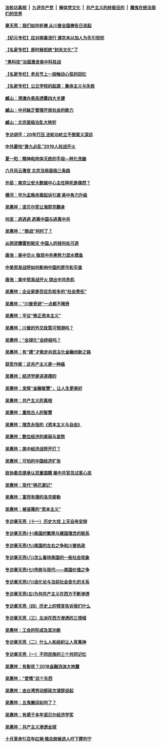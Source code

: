####  [法轮功真相](../../../../basic/blob/master/README.md?t=07030902) &nbsp;|&nbsp; [九评共产党](../../../../9ping.md/blob/master/README.md?t=07030902) &nbsp;|&nbsp; [解体党文化](../../../../jtdwh.md/blob/master/README.md?t=07030902)  &nbsp;|&nbsp; [共产主义的终极目的](../../../../gczydzjmd.md/blob/master/README.md?t=07030902) &nbsp;|&nbsp; [魔鬼在统治我们的世界](../../../../mgztzwmdsj.md/blob/master/README.md?t=07030902) 

#### [章天亮：我们如何祈祷 从川普全国祷告日说起](../pages/nsc423/n11944627.md?t=07030902) 

#### [【纪元专栏】应对病毒流行 渥京未以加人为先引担忧](../pages/nsc423/n11875714.md?t=07030902) 

#### [【名家专栏】是时候拒绝“封杀文化”了](../pages/nsc423/n11814093.md?t=07030902) 

#### [“黑科技”治国激发美中科技战](../pages/nsc423/n11638056.md?t=07030902) 

#### [【名家专栏】老兵节上一段触动心弦的回忆](../pages/nsc423/n11646016.md?t=07030902) 

#### [【名家专栏】公立学校的起源：集体主义与失败](../pages/nsc423/n11601833.md?t=07030902) 

#### [臧山：港澳办表态透露四大关键](../pages/nsc423/n11421628.md?t=07030902) 

#### [臧山：中共缺乏管理开放社会的能力](../pages/nsc423/n11407457.md?t=07030902) 

#### [臧山：北京面临治乱大转折](../pages/nsc423/n11406895.md?t=07030902) 

#### [专访胡平：20年打压 法轮功屹立不倒意义深远](../pages/nsc423/n11398800.md?t=07030902) 

#### [中共最怕“逢九必乱”2019人权战开火](../pages/nsc423/n11385248.md?t=07030902) 

#### [夏一阳：精神和肉体灭绝的手段—转化洗脑](../pages/nsc423/n11368250.md?t=07030902) 

#### [六月风云激变 北京当局面临三条路](../pages/nsc423/n11313668.md?t=07030902) 

#### [许茹：南京公安大数据中心主任猝死是偶然？](../pages/nsc423/n11064744.md?t=07030902) 

#### [横河：华为孟晚舟案起诉引渡 美中角力升级](../pages/nsc423/n11027230.md?t=07030902) 

#### [吴惠林：诺贝尔奖让海耶克翻身](../pages/nsc423/n10890049.md?t=07030902) 

#### [何坚：逃逃逃 逃离中国与逃离中共](../pages/nsc423/n10592891.md?t=07030902) 

#### [吴惠林：“商战”何时了？](../pages/nsc423/n10573558.md?t=07030902) 

#### [从网贷爆雷到股灾 中国人的钱何处可逃](../pages/nsc423/n10572800.md?t=07030902) 

#### [唐浩：美中交火 隐现中共黑势力混水摸鱼](../pages/nsc423/n10544040.md?t=07030902) 

#### [中美贸易战将如何影响中国的房市和币值](../pages/nsc423/n10543697.md?t=07030902) 

#### [唐浩：美中贸易战开火 烧出中共危机](../pages/nsc423/n10540126.md?t=07030902) 

#### [吴惠林：企业家是否应负较多的“社会责任”](../pages/nsc423/n10535022.md?t=07030902) 

#### [吴惠林：“川普奇迹”一点都不稀奇](../pages/nsc423/n10512808.md?t=07030902) 

#### [吴惠林：平议“修正资本主义”](../pages/nsc423/n10495724.md?t=07030902) 

#### [吴惠林：川普的外交政策可预测吗？](../pages/nsc423/n10462387.md?t=07030902) 

#### [吴惠林：“全球化”会终结吗？](../pages/nsc423/n10452838.md?t=07030902) 

#### [吴惠林：有“德”才能走向民主化金融创新之路](../pages/nsc423/n10432292.md?t=07030902) 

#### [获奖作家：这共产主义是一种癌](../pages/nsc423/n10431541.md?t=07030902) 

#### [吴惠林：经济学是讲道德的](../pages/nsc423/n10398014.md?t=07030902) 

#### [吴惠林：发挥“金融智慧”，让人生更美好](../pages/nsc423/n10375019.md?t=07030902) 

#### [吴惠林：共产主义的真相](../pages/nsc423/n10351394.md?t=07030902) 

#### [吴惠林：重拾古人的智慧](../pages/nsc423/n10337691.md?t=07030902) 

#### [吴惠林：理念永恒的《资本主义与自由》](../pages/nsc423/n10316274.md?t=07030902) 

#### [吴惠林：数位经济的美丽与哀愁](../pages/nsc423/n10292946.md?t=07030902) 

#### [吴惠林：美中经济战将开打？](../pages/nsc423/n10258825.md?t=07030902) 

#### [吴惠林：可怕的中国经济扩张](../pages/nsc423/n10219147.md?t=07030902) 

#### [政协委员提承认双重国籍 揭中共官员过客心态](../pages/nsc423/n10208809.md?t=07030902) 

#### [吴惠林：现代“桃花源记”](../pages/nsc423/n10185234.md?t=07030902) 

#### [吴惠林：富而有德的洛克斐勒](../pages/nsc423/n10142264.md?t=07030902) 

#### [吴惠林：被诬蔑的“资本主义”](../pages/nsc423/n10124816.md?t=07030902) 

#### [专访章天亮（十一）历史大戏 上天自有安排](../pages/nsc423/n10094905.md?t=07030902) 

#### [专访章天亮(十)美国的繁荣与建国理念的联系](../pages/nsc423/n10094899.md?t=07030902) 

#### [专访章天亮(九)美国的左右之争和川普执政](../pages/nsc423/n10094889.md?t=07030902) 

#### [专访章天亮(八)怎么看待美国的一些社会现象](../pages/nsc423/n10094857.md?t=07030902) 

#### [专访章天亮(七)传统与现代——美国价值之争](../pages/nsc423/n10093140.md?t=07030902) 

#### [专访章天亮(六)进化论与当前社会变化的关系](../pages/nsc423/n10092036.md?t=07030902) 

#### [专访章天亮(五)为何共产主义在西方不断渗透](../pages/nsc423/n10083620.md?t=07030902) 

#### [专访章天亮（四）历史上的预言告诉我们什么](../pages/nsc423/n10083606.md?t=07030902) 

#### [专访章天亮（三）左派在西方渗透的三领域](../pages/nsc423/n10081115.md?t=07030902) 

#### [吴惠林：工会的形成及其功能](../pages/nsc423/n10080633.md?t=07030902) 

#### [专访章天亮（二）什么人和组织让人背离神](../pages/nsc423/n10076637.md?t=07030902) 

#### [专访章天亮（一）不同民族的三个共同记忆](../pages/nsc423/n10074188.md?t=07030902) 

#### [吴惠林：有影呒？2018金融泡沫大地震](../pages/nsc423/n10040534.md?t=07030902) 

#### [吴惠林：“爱情”这个东西](../pages/nsc423/n10019423.md?t=07030902) 

#### [吴惠林：由台湾劳动部政次请辞说起](../pages/nsc423/n9979679.md?t=07030902) 

#### [吴惠林：五鬼搬运如何了？](../pages/nsc423/n9925338.md?t=07030902) 

#### [吴惠林：有感于本年诺贝尔经济学奖](../pages/nsc423/n9871883.md?t=07030902) 

#### [吴惠林：共产主义渗透全球](../pages/nsc423/n9812748.md?t=07030902) 

#### [十月革命引百年红祸 俄总统候选人吁下葬列宁](../pages/nsc423/n9810182.md?t=07030902) 

